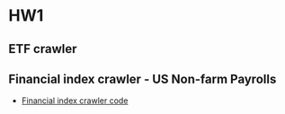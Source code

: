 # HW1

## ETF crawler

## Financial index crawler - US Non-farm Payrolls
 * [Financial index crawler code](https://github.com/tzuhuailin/2019_Fintech_Text_Mining_and_Machine_Learning/blob/master/HW1/Financial%20index%20crawler.ipynb)
